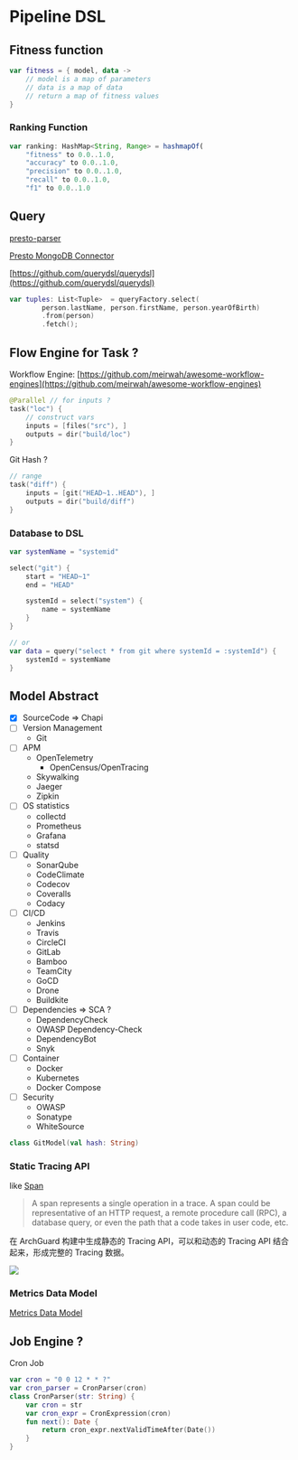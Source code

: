  # Pipeline DSL

## Fitness function

```kotlin
var fitness = { model, data -> 
    // model is a map of parameters
    // data is a map of data
    // return a map of fitness values
}
```

### Ranking Function 

```javascript
var ranking: HashMap<String, Range> = hashmapOf(
    "fitness" to 0.0..1.0,
    "accuracy" to 0.0..1.0,
    "precision" to 0.0..1.0,
    "recall" to 0.0..1.0,
    "f1" to 0.0..1.0
```

## Query

[presto-parser](https://github.com/prestodb/presto/tree/master/presto-parser)

[Presto MongoDB Connector](https://prestodb.io/docs/current/connector/mongodb.html)

[https://github.com/querydsl/querydsl](https://github.com/querydsl/querydsl)

```kotlin
var tuples: List<Tuple>  = queryFactory.select(
        person.lastName, person.firstName, person.yearOfBirth)
        .from(person)
        .fetch();
```

## Flow Engine for Task ?

Workflow Engine: [https://github.com/meirwah/awesome-workflow-engines](https://github.com/meirwah/awesome-workflow-engines)

```kotlin
@Parallel // for inputs ?
task("loc") {
    // construct vars
    inputs = [files("src"), ]
    outputs = dir("build/loc")
}
```

Git Hash ? 

```kotlin
// range
task("diff") {
    inputs = [git("HEAD~1..HEAD"), ]
    outputs = dir("build/diff")
}
```

### Database to DSL

```kotlin
var systemName = "systemid"

select("git") {
    start = "HEAD~1"
    end = "HEAD"

    systemId = select("system") {
        name = systemName
    }
}

// or
var data = query("select * from git where systemId = :systemId") {
    systemId = systemName
}
```

## Model Abstract

- [x] SourceCode => Chapi
- [ ] Version Management
  - Git
- [ ] APM
  - OpenTelemetry
    - OpenCensus/OpenTracing
  - Skywalking
  - Jaeger
  - Zipkin
- [ ] OS statistics
  - collectd
  - Prometheus
  - Grafana
  - statsd
- [ ] Quality
  - SonarQube
  - CodeClimate
  - Codecov
  - Coveralls
  - Codacy
- [ ] CI/CD
  - Jenkins
  - Travis
  - CircleCI
  - GitLab
  - Bamboo
  - TeamCity
  - GoCD
  - Drone
  - Buildkite
- [ ] Dependencies => SCA ?
  - DependencyCheck
  - OWASP Dependency-Check
  - DependencyBot
  - Snyk
- [ ] Container
  - Docker
  - Kubernetes
  - Docker Compose
- [ ] Security
  - OWASP
  - Sonatype
  - WhiteSource

```kotlin
class GitModel(val hash: String)
```

### Static Tracing API

like [Span](https://opencensus.io/tracing/span/)

> A span represents a single operation in a trace. A span could be representative of an HTTP request, a remote procedure call (RPC), a database query, or even the path that a code takes in user code, etc.

在 ArchGuard 构建中生成静态的 Tracing API，可以和动态的 Tracing API 结合起来，形成完整的 Tracing 数据。

![](https://opencensus.io/img/trace-trace.png)


### Metrics Data Model

[Metrics Data Model](https://opentelemetry.io/docs/reference/specification/metrics/data-model/)

## Job Engine ?

Cron Job

```kotlin
var cron = "0 0 12 * * ?"
var cron_parser = CronParser(cron)
class CronParser(str: String) {
    var cron = str
    var cron_expr = CronExpression(cron)
    fun next(): Date {
        return cron_expr.nextValidTimeAfter(Date())
    }
}
```
